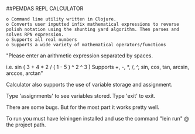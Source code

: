 ##PEMDAS REPL CALCULATOR

	o Command line utility written in Clojure.
	o Converts user inputted infix mathematical expressions to reverse polish notation using the shunting yard algorithm. Then parses and solves RPN expression.
	o Supports all real numbers
	o Supports a wide variety of mathematical operators/functions

"Please enter an arithmetic expression separated by spaces.

i.e.  sin ( 3 + 4 * 2 / ( 1 - 5 ) ^ 2 ^ 3 )
Supports +, -, *, /, ^, sin, cos, tan, arcsin, arccos, arctan"

Calculator also supports the use of variable storage and assignment.

Type 'assignments' to see variables stored.
Type 'exit' to exit.

There are some bugs. But for the most part it works pretty well.

To run you must have leiningen installed and use the command "lein run" @ the project path.